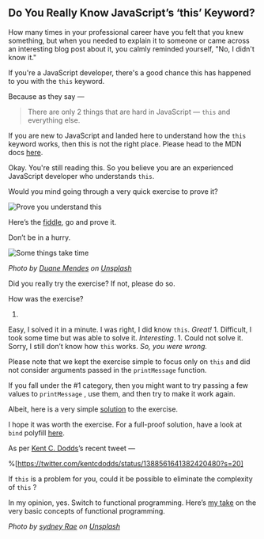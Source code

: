 ## Do You Really Know JavaScript’s ‘this’ Keyword?

How many times in your professional career have you felt that you knew something, but when you needed to explain it to someone or came across an interesting blog post about it, you calmly reminded yourself, "No, I didn't know it."

If you're a JavaScript developer, there's a good chance this has happened to you with the `this` keyword.

Because as they say —
> There are only 2 things that are hard in JavaScript — `this` and everything else.

If you are new to JavaScript and landed here to understand how the `this` keyword works, then this is not the right place. Please head to the MDN docs [here](https://developer.mozilla.org/en-US/docs/Web/JavaScript/Reference/Operators/this).

Okay. You're still reading this. So you believe you are an experienced JavaScript developer who understands `this`.

Would you mind going through a very quick exercise to prove it?

![Prove you understand this](https://cdn.hashnode.com/res/hashnode/image/upload/v1624600509531/qr2QkGWJY.png)

Here’s the [fiddle](https://jsfiddle.net/niranjan_borawake/8wyj1506/), go and prove it.

Don’t be in a hurry.


![Some things take time](https://cdn.hashnode.com/res/hashnode/image/upload/v1624600585562/TqBwFwRqF.jpeg)


*Photo by <a href="https://unsplash.com/@duanemendes?utm_source=unsplash&utm_medium=referral&utm_content=creditCopyText">Duane Mendes</a> on <a href="https://unsplash.com/@duanemendes?utm_source=unsplash&utm_medium=referral&utm_content=creditCopyText">Unsplash</a>*

Did you really try the exercise? If not, please do so.

How was the exercise?



1. 
Easy, I solved it in a minute. I was right, I did know `this`. *Great!*
1. 
Difficult, I took some time but was able to solve it. *Interesting*.
1. 
Could not solve it. Sorry, I still don’t know how `this` works. *So, you were wrong.*

Please note that we kept the exercise simple to focus only on `this` and did not consider arguments passed in the `printMessage` function.

If you fall under the #1 category, then you might want to try passing a few values to `printMessage` , use them, and then try to make it work again.

Albeit, here is a very simple [solution](https://jsfiddle.net/niranjan_borawake/c40238fh/) to the exercise.

I hope it was worth the exercise. For a full-proof solution, have a look at `bind` polyfill [here](https://developer.mozilla.org/en-US/docs/Web/JavaScript/Reference/Global_objects/Function/bind#polyfill).

As per [Kent C. Dodds](https://twitter.com/kentcdodds)’s recent tweet —

%[https://twitter.com/kentcdodds/status/1388561641382420480?s=20]


If `this` is a problem for you, could it be possible to eliminate the complexity of `this` ?

In my opinion, yes. Switch to functional programming. Here’s [my take](https://blog.niranjanborawake.in/functional-programming-using-javascript) on the very basic concepts of functional programming.


*Photo by <a href="https://unsplash.com/@srz?utm_source=unsplash&utm_medium=referral&utm_content=creditCopyText">sydney Rae</a> on <a href="https://unsplash.com/@srz?utm_source=unsplash&utm_medium=referral&utm_content=creditCopyText">Unsplash</a>*